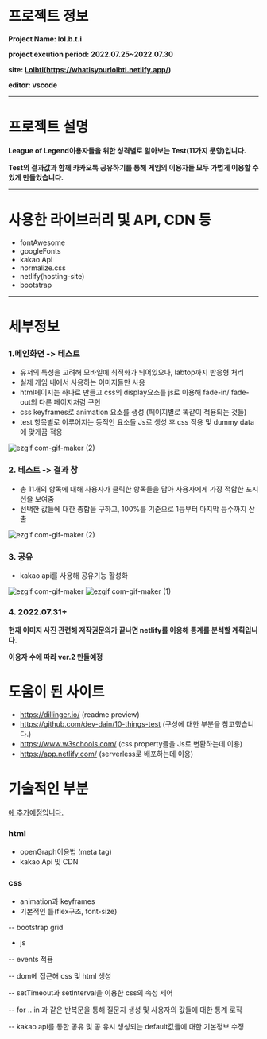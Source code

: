 
# 프로젝트 정보

**Project Name: lol.b.t.i**

**project excution period: 2022.07.25~2022.07.30**

**site: <a href="https://whatisyourlolbti.netlify.app/">Lolbti</a>(https://whatisyourlolbti.netlify.app/)**

**editor: vscode**

---
# 프로젝트 설명

**League of Legend이용자들을 위한 성격별로 알아보는 Test(11가지 문항)입니다.**

**Test의 결과값과 함께 카카오톡 공유하기를 통해 게임의 이용자들 모두 가볍게 이용할 수 있게 만들었습니다.**

---
# 사용한 라이브러리 및 API, CDN 등
- fontAwesome
- googleFonts
- kakao Api
- normalize.css
- netlify(hosting-site)
- bootstrap

---
# 세부정보

### 1.메인화면  ->  테스트
- 유저의 특성을 고려해 모바일에 최적화가 되어있으나, labtop까지 반응형 처리
- 실제 게임 내에서 사용하는 이미지들만 사용 
- html페이지는 하나로 만들고 css의 display요소를 js로 이용해 fade-in/ fade-out의 다른 페이지처럼 구현
- css keyframes로 animation 요소를 생성 (페이지별로 똑같이 적용되는 것들)
- test 항목별로 이루어지는 동적인 요소들 Js로 생성 후 css 적용 및 dummy data에 맞게끔 적용

![ezgif com-gif-maker (2)](https://user-images.githubusercontent.com/93189402/181820266-ded849b1-1d2f-48a7-b093-48e87a4fc916.gif)

### 2. 테스트  ->  결과 창
- 총 11개의 항목에 대해 사용자가 클릭한 항목들을 담아 사용자에게 가장 적합한 포지션을 보여줌
- 선택한 값들에 대한 총합을 구하고, 100%를 기준으로 1등부터 마지막 등수까지 산출


![ezgif com-gif-maker (2)](https://user-images.githubusercontent.com/93189402/181820049-b6bebf77-b975-4e42-b9d4-750fba7a9699.gif)

### 3. 공유

- kakao api를 사용해 공유기능 활성화 

![ezgif com-gif-maker](https://user-images.githubusercontent.com/93189402/181824783-9056e96f-efe4-452e-9e7f-b6f3f1ec74fc.png)
![ezgif com-gif-maker (1)](https://user-images.githubusercontent.com/93189402/181824920-574667d8-cc17-461d-8355-9c467a644939.png)

### 4. 2022.07.31+

**현재 이미지 사진 관련해 저작권문의가 끝나면 netlify를 이용해 통계를 분석할 계획입니다.**

**이용자 수에 따라 ver.2 만들예정**

# 도움이 된 사이트

- https://dillinger.io/ (readme preview)
- https://github.com/dev-dain/10-things-test (구성에 대한 부분을 참고했습니다.)
- https://www.w3schools.com/ (css property들을 Js로 변환하는데 이용)
- https://app.netlify.com/ (serverless로 배포하는데 이용)


# 기술적인 부분

<a href="https://velog.io/@kip">에 추가예정입니다.</a>

### html
- openGraph이용법 (meta tag)
- kakao Api 및 CDN
### css
- animation과 keyframes
- 기본적인 틀(flex구조, font-size)

-- bootstrap grid 

- js

-- events 적용 

-- dom에 접근해 css 및 html 생성

-- setTimeout과 setInterval을 이용한 css의 속성 제어

-- for .. in 과 같은 반복문을 통해 질문지 생성 및 사용자의 값들에 대한 통계 로직 

-- kakao api를 통한 공유 및 공 유시 생성되는 default값들에 대한 기본정보 수정




